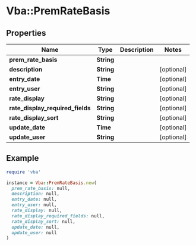 # Vba::PremRateBasis

## Properties

| Name | Type | Description | Notes |
| ---- | ---- | ----------- | ----- |
| **prem_rate_basis** | **String** |  |  |
| **description** | **String** |  | [optional] |
| **entry_date** | **Time** |  | [optional] |
| **entry_user** | **String** |  | [optional] |
| **rate_display** | **String** |  | [optional] |
| **rate_display_required_fields** | **String** |  | [optional] |
| **rate_display_sort** | **String** |  | [optional] |
| **update_date** | **Time** |  | [optional] |
| **update_user** | **String** |  | [optional] |

## Example

```ruby
require 'vba'

instance = Vba::PremRateBasis.new(
  prem_rate_basis: null,
  description: null,
  entry_date: null,
  entry_user: null,
  rate_display: null,
  rate_display_required_fields: null,
  rate_display_sort: null,
  update_date: null,
  update_user: null
)
```

